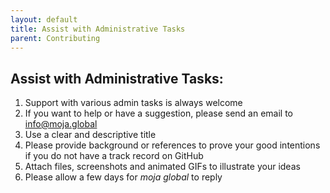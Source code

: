 ```yaml
---
layout: default
title: Assist with Administrative Tasks
parent: Contributing
---
```


## Assist with Administrative Tasks:  

1. Support with various admin tasks is always welcome
1. If you want to help or have a suggestion, please send an email to info@moja.global 
1. Use a clear and descriptive title
1. Please provide background or references to prove your good intentions if you do not have a track record on GitHub
1. Attach files, screenshots and animated GIFs to illustrate your ideas
1. Please allow a few days for *moja global* to reply
 
